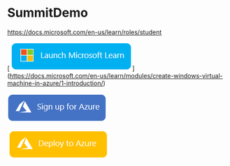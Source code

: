 # SummitDemo


https://docs.microsoft.com/en-us/learn/roles/student



[![Launch Microsoft Learn](https://github.com/rmendenhall1985/SummitDemo/blob/main/Images/LaunchMSLearn.PNG)] (https://docs.microsoft.com/en-us/learn/modules/create-windows-virtual-machine-in-azure/1-introduction/)


[![Signup for Azure](https://github.com/rmendenhall1985/SummitDemo/blob/main/Images/SignUpForAzure.PNG?raw=true)](https://signup.azure.com/studentverification?offerType=1&correlationId=04A696E101FA66F83EE999D0002667D9)



[![Deploy to Azure](https://github.com/rmendenhall1985/SummitDemo/blob/main/Images/DeploytoAzure.PNG)](https://portal.azure.com/#create/Microsoft.Template/uri/https%3A%2F%2Fraw.githubusercontent.com%2FAzure%2Fazure-quickstart-templates%2Fmaster%2F101-storage-account-create%2Fazuredeploy.json)



